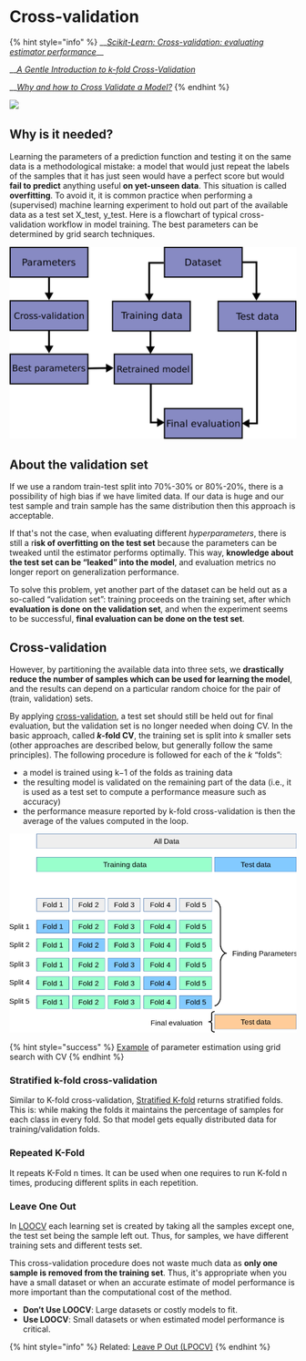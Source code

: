 # Cross-validation

{% hint style="info" %}
\_\_[_Scikit-Learn: Cross-validation: evaluating estimator performance_](https://scikit-learn.org/stable/modules/cross_validation.html)\_\_

\_\_[_A Gentle Introduction to k-fold Cross-Validation_](https://machinelearningmastery.com/k-fold-cross-validation/)

\_\_[_Why and how to Cross Validate a Model?_](https://towardsdatascience.com/why-and-how-to-cross-validate-a-model-d6424b45261f)
{% endhint %}

![](https://media.giphy.com/media/c0NwRD0Vi5Cta/giphy.gif)

## Why is it needed?

Learning the parameters of a prediction function and testing it on the same data is a methodological mistake: a model that would just repeat the labels of the samples that it has just seen would have a perfect score but would **fail to predict** anything useful **on yet-unseen data**. This situation is called **overfitting**. To avoid it, it is common practice when performing a \(supervised\) machine learning experiment to hold out part of the available data as a test set X\_test, y\_test. Here is a flowchart of typical cross-validation workflow in model training. The best parameters can be determined by grid search techniques.

![](../../.gitbook/assets/image%20%28104%29.png)

## About the validation set

If we use a random train-test split into 70%-30% or 80%-20%, there is a possibility of high bias if we have limited data. If our data is huge and our test sample and train sample has the same distribution then this approach is acceptable.

If that's not the case, when evaluating different _hyperparameters_, there is still a r**isk of overfitting on the test set** because the parameters can be tweaked until the estimator performs optimally. This way, **knowledge about the test set can be “leaked” into the model**, and evaluation metrics no longer report on generalization performance.

To solve this problem, yet another part of the dataset can be held out as a so-called “validation set”: training proceeds on the training set, after which **evaluation is done on the validation set**, and when the experiment seems to be successful, **final evaluation can be done on the test set**.

## Cross-validation

However, by partitioning the available data into three sets, we **drastically reduce the number of samples which can be used for learning the model**, and the results can depend on a particular random choice for the pair of \(train, validation\) sets.

By applying [cross-validation](https://en.wikipedia.org/wiki/Cross-validation_%28statistics%29), a test set should still be held out for final evaluation, but the validation set is no longer needed when doing CV. In the basic approach, called _**k**_**-fold CV**, the training set is split into _k_ smaller sets \(other approaches are described below, but generally follow the same principles\). The following procedure is followed for each of the _k_ “folds”:

* a model is trained using k−1 of the folds as training data
* the resulting model is validated on the remaining part of the data \(i.e., it is used as a test set to compute a performance measure such as accuracy\)
* the performance measure reported by k-fold cross-validation is then the average of the values computed in the loop.

![](../../.gitbook/assets/image%20%28105%29.png)

{% hint style="success" %}
[Example](https://scikit-learn.org/stable/auto_examples/model_selection/plot_grid_search_digits.html) of parameter estimation using grid search with CV
{% endhint %}

### Stratified k-fold cross-validation

Similar to K-fold cross-validation, [Stratified K-fold](https://scikit-learn.org/stable/modules/cross_validation.html#stratified-k-fold) returns stratified folds. This is: while making the folds it maintains the percentage of samples for each class in every fold. So that model gets equally distributed data for training/validation folds.

### **Repeated K-Fold**

It repeats K-Fold n times. It can be used when one requires to run K-fold n times, producing different splits in each repetition.

### Leave One Out

In [LOOCV](https://machinelearningmastery.com/loocv-for-evaluating-machine-learning-algorithms/) each learning set is created by taking all the samples except one, the test set being the sample left out. Thus, for samples, we have different training sets and different tests set. 

This cross-validation procedure does not waste much data as **only one sample is removed from the training set**. Thus, it's appropriate when you have a small dataset or when an accurate estimate of model performance is more important than the computational cost of the method.

* **Don’t Use LOOCV**: Large datasets or costly models to fit.
* **Use LOOCV**: Small datasets or when estimated model performance is critical.

{% hint style="info" %}
Related: [Leave P Out \(LPOCV\)](https://scikit-learn.org/stable/modules/cross_validation.html#leave-p-out-lpo)
{% endhint %}

